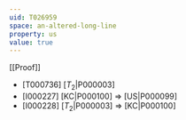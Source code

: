 ```yaml
---
uid: T026959
space: an-altered-long-line
property: us
value: true
---
```

[[Proof]]

* [T000736] [$T_2$|P000003]
* [I000227] [KC|P000100] => [US|P000099]
* [I000228] [$T_2$|P000003] => [KC|P000100]

